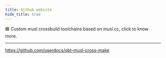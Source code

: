 ```yaml
---
title: Github website
hide_title: true
---
```


🟦 Custom musl crossbuild toolchains based on musl.cc, click to know more.

---

https://github.com/userdocs/qbt-musl-cross-make
